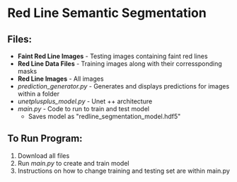 # Red Line Semantic Segmentation

## Files: 
* **Faint Red Line Images** - Testing images containing faint red lines 
* **Red Line Data Files** - Training images along with their corressponding masks 
* **Red Line Images** - All images
* *prediction_generator.py* - Generates and displays predictions for images within a folder
* *unetplusplus_model.py* - Unet ++ architecture
* *main.py* - Code to run to train and test model
  * Saves model as "redline_segmentation_model.hdf5" 

## To Run Program:
1. Download all files
2. Run *main.py* to create and train model
3. Instructions on how to change training and testing set are within main.py



